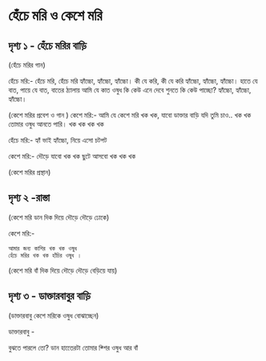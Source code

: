 # হেঁচে মরি ও কেশে মরি

## দৃশ্য ১ - হেঁচে মরির বাড়ি

(হেঁচে মরির গান)

হেঁচে মরি:-
    হেঁচে মরি, হেঁচে মরি 
    হ্যাঁচ্চো, হ্যাঁচ্চো, হ্যাঁচ্চো।
    কী যে করি, কী যে করি
    হ্যাঁচ্চো, হ্যাঁচ্চো, হ্যাঁচ্চো।
    হাতে যে বাত, পায়ে যে বাত,
    বাতের ঠ্যালায় আমি যে কাত
    ওষুধ কি কেউ এনে দেবে
    শুনতে কি কেউ পাচ্ছো?
    হ্যাঁচ্চো, হ্যাঁচ্চো, হ্যাঁচ্চো।

(কেশে মরির প্রবেশ ও গান )
কেশে মরি:-
    আমি যে কেশে মরি
    খক খক, যাবো ডাক্তার বাড়ি
    যদি তুমি চাও.. খক খক
    তোমার ওষুধ আনতে পারি।
    খক খক খক খক

হেঁচে মরি:-
    হ্যাঁ ভাই হ্যাঁচ্চো, নিয়ে এসো চটপট

কেশে মরি:- 
    দৌড়ে যাবো খক খক
    ছুটে আসবো খক খক খক

(কেশে মরির প্রস্থান)

##  দৃশ্য ২ -রাস্তা 

(কেশে মরি ডান দিক দিয়ে দৌড়ে দৌড়ে ঢোকে)

কেশে মরি:- 

    আমার জন্য কাশির খক খক ওষুধ
    হেঁচে মরির খক খক হাঁচির ওষুধ ।

(কেশে মরি বাঁ দিক দিয়ে দৌড়ে দৌড়ে বেড়িয়ে যায়)

## দৃশ্য ৩ - ডাক্তারবাবুর বাড়ি 

 (ডাক্তারবাবু কেশে মরিকে ওষুধ বোঝাচ্ছেন)  

 ডাক্তারবাবু - 

 বুঝতে পারলে তো? ডান হাতেেরটা তোমার ক্শির ওষুধ আর বাঁ

    
 
